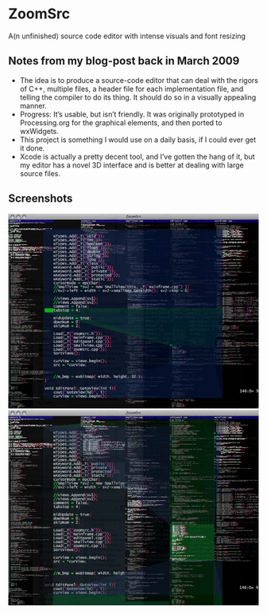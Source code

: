 # ZoomSrc
A(n unfinished) source code editor with intense visuals and font resizing

## Notes from my blog-post back in March 2009

- The idea is to produce a source-code editor that can deal with the rigors of C++, multiple files, a header file for each implementation file, and telling the compiler to do its thing. It should do so in a visually appealing manner.
- Progress: It’s usable, but isn’t friendly. It was originally prototyped in Processing.org for the graphical elements, and then ported to wxWidgets.
- This project is something I would use on a daily basis, if I could ever get it done.
- Xcode is actually a pretty decent tool, and I’ve gotten the hang of it, but my editor has a novel 3D interface and is better at dealing with large source files.

## Screenshots

![Screenshot 1](/zoomsrc-1.png?raw=true "Screenshot 1")
![Screenshot 2](/zoomsrc-2.png?raw=true "Screenshot 2")
